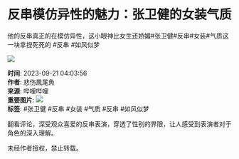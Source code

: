# 反串模仿异性的魅力：张卫健的女装气质

他的反串真正的在模仿异性，这小眼神比女生还娇媚#张卫健#反串#女装#气质这一块拿捏死死的 #反串 #如风似梦

![](//i1.hdslb.com/bfs/archive/c29189fe75f1f5d12d2cccf93369fd78bf4eda6c.jpg@100w_100h_1c.webp)

**时间**: 2023-09-21 04:03:56  
**作者**: 悲伤鳳尾魚  
**来源**: 哔哩哔哩  
**重要图片**: ![](//i1.hdslb.com/bfs/archive/c29189fe75f1f5d12d2cccf93369fd78bf4eda6c.jpg@518w_290h_1c_!web-video-share-cover.webp)  
**标签**: #张卫健 #反串 #女装 #气质 #反串 #如风似梦  

翻看评论，深受观众喜爱的反串表演，穿透了性别的界限，让人感受到表演者对于角色的深入理解。

未经作者授权，禁止转载。